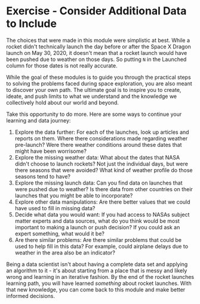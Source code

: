 # Exercise - Consider Additional Data to Include

The choices that were made in this module were simplistic at best. While a rocket didn't technically launch the day before or after the Space X Dragon launch on May 30, 2020, it doesn't mean that a rocket launch would have been pushed due to weather on those days. So putting `N` in the Launched column for those dates is not really accurate. 

While the goal of these modules is to guide you through the practical steps to solving the problems faced during space exploration, you are also meant to discover your own path. The ultimate goal is to inspire you to create, ideate, and push limits to what we understand and the knowledge we collectively hold about our world and beyond. 

Take this opportunity to do more. Here are some ways to continue your learning and data journey:
1. Explore the data further: For each of the launches, look up articles and reports on them. Where there considerations made regarding weather pre-launch? Were there weather conditions around these dates that might have been worrisome?
2. Explore the missing weather data: What about the dates that NASA didn't choose to launch rockets? Not just the individual days, but were there seasons that were avoided? What kind of weather profile do those seasons tend to have?
3. Explore the missing launch data: Can you find data on launches that were pushed due to weather? Is there data from other countries on their launches that you might be able to incorporate? 
4. Explore other data manipulations: Are there better values that we could have used to fill in missing data? 
5. Decide what data you would want: If you had access to NASAs subject matter experts and data sources, what do you think would be most important to making a launch or push decision? If you could ask an expert something, what would it be?
6. Are there similar problems: Are there similar problems that could be used to help fill in this data? For example, could airplane delays due to weather in the area also be an indicator?

Being a data scientist isn't about having a complete data set and applying an algorithm to it - it's about starting from a place that is messy and likely wrong and learning in an iterative fashion. By the end of the rocket launches learning path, you will have learned *something* about rocket launches. With that new knowledge, you can come back to this module and make better informed decisions. 

